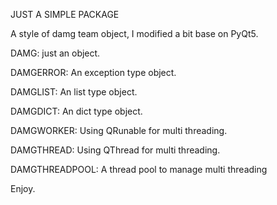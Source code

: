 JUST A SIMPLE PACKAGE

A style of damg team object, I modified a bit base on PyQt5.

DAMG: just an object.

DAMGERROR: An exception type object.

DAMGLIST: An list type object.

DAMGDICT: An dict type object.

DAMGWORKER: Using QRunable for multi threading.

DAMGTHREAD: Using QThread for multi threading.

DAMGTHREADPOOL: A thread pool to manage multi threading

Enjoy.